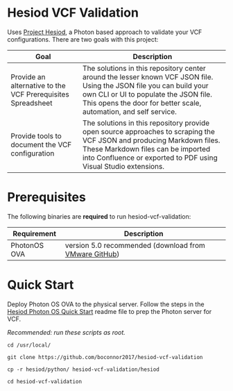 # Hesiod VCF Validation
Uses [Project Hesiod](https://github.com/boconnor2017/hesiod), a Photon based approach to validate your VCF configurations. There are two goals with this project:

| Goal | Description |
|------|-------------|
| Provide an alternative to the VCF Prerequisites Spreadsheet | The solutions in this repository center around the lesser known VCF JSON file. Using the JSON file you can build your own CLI or UI to populate the JSON file. This opens the door for better scale, automation, and self service. |
| Provide tools to document the VCF configuration | The solutions in this repository provide open source approaches to scraping the VCF JSON and producing Markdown files. These Markdown files can be imported into Confluence or exported to PDF using Visual Studio extensions. |

# Prerequisites
The following binaries are **required** to run hesiod-vcf-validation:

| Requirement | Description |
|-------------|-------------|
| PhotonOS OVA | version 5.0 recommended (download from [VMware GitHub](https://vmware.github.io/photon/)) |

# Quick Start
Deploy Photon OS OVA to the physical server. Follow the steps in the [Hesiod Photon OS Quick Start](https://github.com/boconnor2017/hesiod/blob/main/photon/readme.md) readme file to prep the Photon server for VCF. 

*Recommended: run these scripts as root.*
```
cd /usr/local/
```
```
git clone https://github.com/boconnor2017/hesiod-vcf-validation
```
```
cp -r hesiod/python/ hesiod-vcf-validation/hesiod
```
```
cd hesiod-vcf-validation
```